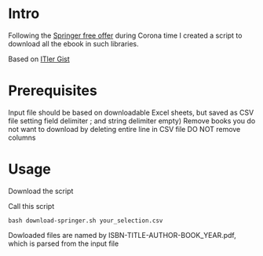 # Intro

Following the [Springer free offer](https://www.springernature.com/de/librarians/news-events/all-news-articles/industry-news-initiatives/free-access-to-textbooks-for-institutions-affected-by-coronaviru/17855960r)  during Corona time I created a script to download all the ebook in such libraries.

Based on [ITler Gist](https://gist.github.com/ITler/0a82f3ff858b366c9a9344e07c3d206c)

# Prerequisites
Input file should be based on downloadable Excel sheets, but saved as CSV file setting field delimiter ; and string delimiter empty)
Remove books you do not want to download by deleting entire line in CSV file
DO NOT remove columns

# Usage
Download the script

Call this script

    bash download-springer.sh your_selection.csv

Dowloaded files are named by ISBN-TITLE-AUTHOR-BOOK_YEAR.pdf, which is parsed from the input file

 
